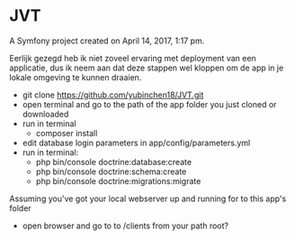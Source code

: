 JVT
===

A Symfony project created on April 14, 2017, 1:17 pm.

Eerlijk gezegd heb ik niet zoveel ervaring met deployment van een applicatie, dus ik neem aan dat deze stappen wel kloppen
om de app in je lokale omgeving te kunnen draaien.

- git clone https://github.com/yubinchen18/JVT.git
- open terminal and go to the path of the app folder you just cloned or downloaded
- run in terminal
    - composer install
- edit database login parameters in app/config/parameters.yml
- run in terminal:
    - php bin/console doctrine:database:create
    - php bin/console doctrine:schema:create
    - php bin/console doctrine:migrations:migrate

Assuming you've got your local webserver up and running for to this app's folder
- open browser and go to to /clients from your path root?
    